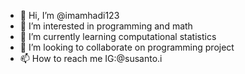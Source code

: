 - 👋 Hi, I’m @imamhadi123
- 👀 I’m interested in programming and math
- 🌱 I’m currently learning computational statistics
- 💞️ I’m looking to collaborate on programming project
- 📫 How to reach me IG:@susanto.i

<!---
imamhadi123/imamhadi123 is a ✨ special ✨ repository because its `README.md` (this file) appears on your GitHub profile.
You can click the Preview link to take a look at your changes.
--->
